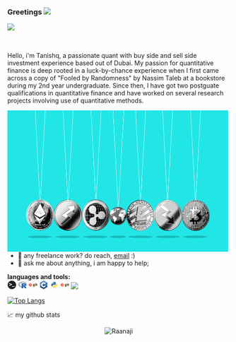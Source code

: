### Greetings <img src="https://media.giphy.com/media/hvRJCLFzcasrR4ia7z/giphy.gif" width="25px">

![](https://visitor-badge.glitch.me/badge?page_id=Raanaji.Raanaji)

<br />

Hello, i'm Tanishq, a passionate quant with buy side and sell side investment experience based out of Dubai. My passion for quantitative finance is deep rooted in a luck-by-chance experience when I first came across a copy of "Fooled by Randomness" by Nassim Taleb at a bookstore during my 2nd year undergraduate. Since then, I have got two postguate qualifications in quantitative finance and have worked on several research projects involving use of quantitative methods.





<img align="left" alt="GIF" src="code.gif" width="500" height="320"  />

- 💼 any freelance work? do reach, [email](mailto:yosemite@californiamail.com) :)
- 💬 ask me about anything, i am happy to help;

**languages and tools:**  
<code><img height="20"  src="https://raw.githubusercontent.com/github/explore/80688e429a7d4ef2fca1e82350fe8e3517d3494d/topics/terminal/terminal.png"></code>
<code><img height="20" src="https://raw.githubusercontent.com/github/explore/80688e429a7d4ef2fca1e82350fe8e3517d3494d/topics/r/r.png"></code>
<code><img height="20" src="https://raw.githubusercontent.com/github/explore/80688e429a7d4ef2fca1e82350fe8e3517d3494d/topics/git/git.png"></code>
<code><img height="20" src="https://raw.githubusercontent.com/github/explore/80688e429a7d4ef2fca1e82350fe8e3517d3494d/topics/cpp/cpp.png"></code>
<code><img height="20" src="https://raw.githubusercontent.com/github/explore/80688e429a7d4ef2fca1e82350fe8e3517d3494d/topics/python/python.png"></code>
<code><img height="20" src="https://raw.githubusercontent.com/github/explore/80688e429a7d4ef2fca1e82350fe8e3517d3494d/topics/git/git.png"></code>
<code><img height="20" src="https://upload.wikimedia.org/wikipedia/commons/2/21/Matlab_Logo.png"></code>

[![Top Langs](https://github-readme-stats.vercel.app/api/top-langs/?username=Raanaji&langs_count=8)](https://github.com/Raanaji/github-readme-stats)



📈 my github stats

<p align="center"> <img src="https://github-readme-stats.vercel.app/api?username=Raanaji&show_icons=true&theme=synthwave" alt="Raanaji" />





